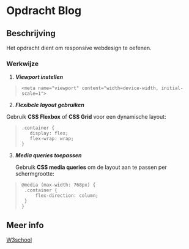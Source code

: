 # Opdracht Blog

## Beschrijving

Het opdracht dient om responsive webdesign te oefenen.

### Werkwijze

1. ***Viewport instellen***

> `<meta name="viewport" content="width=device-width, initial-scale=1">`

2. ***Flexibele layout gebruiken***
   
Gebruik **CSS Flexbox** of **CSS Grid** voor een dynamische layout:

>```
>.container {
>    display: flex;
>    flex-wrap: wrap;
>}
>```

3. ***Media queries toepassen***

   Gebruik **CSS media queries** om de layout aan te passen per schermgrootte:

 >  ```
 > @media (max-width: 768px) {
 >   .container {
 >       flex-direction: column;
 >   }
>}
>  ```

## Meer info 
[W3school](https://www.w3schools.com/html/html_responsive.asp)



